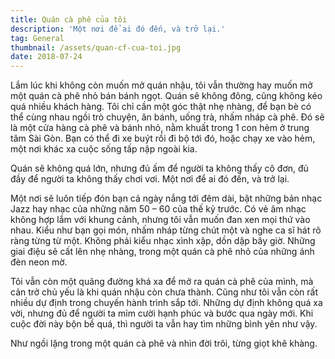 ```yaml
---
title: Quán cà phê của tôi
description: 'Một nơi để ai đó đến, và trở lại.'
tag: General
thumbnail: /assets/quan-cf-cua-toi.jpg
date: 2018-07-24
---
```

Lắm lúc khi không còn muốn mở quán nhậu, tôi vẫn thường hay muốn mở một quán cà phê nhỏ bán bánh ngọt. Quán sẽ không đông, cũng không kéo quá nhiều khách hàng. Tôi chỉ cần một góc thật nhẹ nhàng, để bạn bè có thể cùng nhau ngồi trò chuyện, ăn bánh, uống trà, nhấm nháp cà phê. Đó sẽ là một cửa hàng cà phê và bánh nhỏ, nằm khuất trong 1 con hẻm ở trung tâm Sài Gòn. Bạn có thể đi xe buýt rồi đi bộ tới đó, hoặc chạy xe vào hẻm, một nơi khác xa cuộc sống tấp nập ngoài kia.

Quán sẽ không quá lớn, nhưng đủ ấm để người ta không thấy cô đơn, đủ đầy để người ta không thấy chơi vơi. Một nơi để ai đó đến, và trở lại.

Một nơi sẽ luôn tiếp đón bạn cả ngày nắng tới đêm dài, bật những bản nhạc Jazz hay nhạc của những năm 50 – 60 của thế kỷ trước. Có vẻ âm nhạc không hợp lắm với khung cảnh, nhưng tôi vẫn muốn đan xen mọi thứ vào nhau. Kiểu như bạn gọi món, nhấm nháp từng chút một và nghe ca sĩ hát rõ ràng từng từ một. Không phải kiểu nhạc xình xập, dồn dập bây giờ. Những giai điệu sẽ cất lên nhẹ nhàng, trong một quán cà phê nhỏ của những ánh đèn neon mờ.

Tôi vẫn còn một quãng đường khá xa để mở ra quán cà phê của mình, mà cản trở chủ yếu là khi quán nhậu còn chưa thành. Cũng như tôi vẫn còn rất nhiều dự định trong chuyến hành trình sắp tới. Những dự định không quá xa vời, nhưng đủ để người ta mỉm cười hạnh phúc và bước qua ngày mới. Khi cuộc đời này bộn bề quá, thì người ta vẫn hay tìm những bình yên như vậy.

Như ngồi lặng trong một quán cà phê và nhìn đời trôi, từng giọt khẽ khàng.
